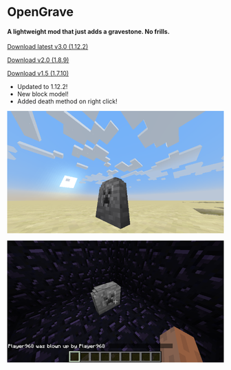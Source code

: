 # OpenGrave
#### A lightweight mod that just adds a gravestone. No frills.
[Download latest v3.0 (1.12.2)](https://github.com/Yopu/OpenGrave/releases/download/3.0/OpenGrave-1.12.2-3.0.jar)

[Download v2.0 (1.8.9)](https://github.com/Yopu/OpenGrave/releases/download/2.0/OpenGrave-1.8.9-2.0.jar)

[Download v1.5 (1.7.10)](https://github.com/Yopu/OpenGrave/releases/download/1.5/OpenGrave-1.7.10-1.5.jar)

* Updated to 1.12.2!
* New block model!
* Added death method on right click!

![light](example_screenshots/light.png)

![dark](example_screenshots/dark.png)
